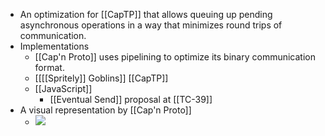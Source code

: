 - An optimization for [[CapTP]] that allows queuing up pending asynchronous operations in a way that minimizes round trips of communication.
- Implementations
    - [[Cap'n Proto]] uses pipelining to optimize its binary communication format.
    - [[[[Spritely]] Goblins]] [[CapTP]]
    - [[JavaScript]]
        - [[Eventual Send]] proposal at [[TC-39]]
- A visual representation by [[Cap'n Proto]]
    - ![](https://capnproto.org/images/time-travel.png)
